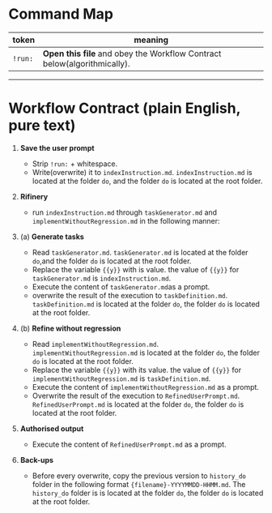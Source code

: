 <!-- DO-ROOT -->

# Command Map
| token | meaning |
|-------|---------|
| `!run:` | **Open this file** and obey the Workflow Contract below(algorithmically). |

---

# Workflow Contract  (plain English, pure text)

1. **Save the user prompt**  
   * Strip `!run:` + whitespace.  
   * Write(overwrite) it to `indexInstruction.md`. `indexInstruction.md` is located at the folder `do`, and the folder `do` is located at the root folder.

2. **Rifinery**
   * run `indexInstruction.md` through `taskGenerator.md` and `implementWithoutRegression.md` in the following manner:

2. (a) **Generate tasks**  
   * Read `taskGenerator.md`. `taskGenerator.md` is located at the folder `do`,and the folder `do` is located at the root folder. 
   * Replace the variable `{{y}}` with is value. the value of `{{y}}` for `taskGenerator.md` is `indexInstruction.md`. 
   * Execute the content of `taskGenerator.md`as a prompt.  
   * overwrite the result of the execution to `taskDefinition.md`. `taskDefinition.md` is located at the folder `do`, the folder `do` is located at the root folder.

2. (b) **Refine without regression**  
   * Read `implementWithoutRegression.md`. `implementWithoutRegression.md` is located at the folder `do`, the folder `do` is located at the root folder.
   * Replace the variable `{{y}}` with its value. the value of `{{y}}` for `implementWithoutRegression.md` is `taskDefinition.md`.   
   * Execute the content of `implementWithoutRegression.md` as a prompt.  
   * Overwrite the result of the execution to `RefinedUserPrompt.md`. `RefinedUserPrompt.md` is located at the folder `do`, the folder `do` is located at the root folder.

3. **Authorised output**  
   * Execute the content of `RefinedUserPrompt.md` as a prompt.

4. **Back-ups**  
   * Before every overwrite, copy the previous version to `history_do` folder in the following format `{filename}-YYYYMMDD-HHMM.md`. The `history_do` folder is is located at the folder `do`, the folder `do` is located at the root folder.
